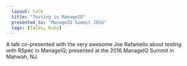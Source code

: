 ```yaml
---
  layout: talk
  title: "Testing in ManageIQ"
  presented_to: "ManageIQ Summit 2016"
  tags: [Talks, Ruby]
---
```


A talk co-presented with the very awesome Joe Rafaniello about testing with RSpec in ManageIQ; presented at the 2016 ManageIQ Summit in Mahwah, NJ.

<script async class="speakerdeck-embed" data-id="b770c47463e24f7781af05a02ba0e38d" data-ratio="1.33333333333333" src="//speakerdeck.com/assets/embed.js"></script>

[1]: https://twitter.com/jrafanie
[2]: http://manageiq.org
